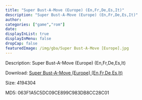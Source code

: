 ```yaml
---
title: "Super Bust-A-Move (Europe) (En,Fr,De,Es,It)"
description: "Super Bust-A-Move (Europe) (En,Fr,De,Es,It)"
author: 
categories: ["game","rom"]
date: 
displayInList: true
displayInMenu: false
dropCap: false
featuredImage: /img/gba/Super Bust-A-Move [Europe].jpg
---
```


Description: Super Bust-A-Move (Europe) (En,Fr,De,Es,It)

Download: <a style="text-decoration:underline;" href="https://mega.nz/#!SeISAS7Y!jA361BEBmJaqXOr-svBf4L-5c1F288qiVdfrXKG5x1k" target = "_blank" rel = "nofollow" > Super Bust-A-Move (Europe) (En,Fr,De,Es,It)</a>

Size: 4194304

MD5: 063F1A5C5DC09CE899C983DB8CC28C01

